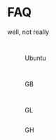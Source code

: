 # FAQ

well, not really

<figure><img src=".gitbook/assets/2208x1242-liquid-flow-abstract-4k_1608576710.jpg" alt=""><figcaption></figcaption></figure>

<figure><img src=".gitbook/assets/ubuntu-logo14.png" alt=""><figcaption><p>Ubuntu</p></figcaption></figure>

<figure><img src=".gitbook/assets/Commander_MonoAll.png" alt=""><figcaption></figcaption></figure>

<figure><img src=".gitbook/assets/GitBook-Lockup-blue-64.png" alt=""><figcaption><p>GB</p></figcaption></figure>

<figure><img src=".gitbook/assets/Commander_AllColor.png" alt=""><figcaption></figcaption></figure>

<figure><img src=".gitbook/assets/GitLab - 1.png" alt=""><figcaption><p>GL</p></figcaption></figure>

<figure><img src=".gitbook/assets/GitHub Sync - 1.png" alt=""><figcaption><p>GH</p></figcaption></figure>

<figure><img src=".gitbook/assets/github_720.png" alt=""><figcaption></figcaption></figure>

<figure><img src=".gitbook/assets/gitbook-icon.png" alt=""><figcaption></figcaption></figure>

<figure><img src=".gitbook/assets/gitbook.png" alt=""><figcaption></figcaption></figure>

<figure><img src=".gitbook/assets/googlelogo_color_272x92dp.png" alt=""><figcaption></figcaption></figure>
